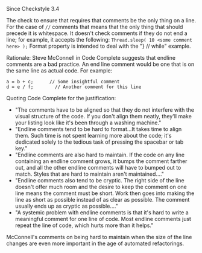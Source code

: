 Since Checkstyle 3.4

The check to ensure that requires that comments be the only thing on
a line. For the case of `//` comments that means that the only thing
that should precede it is whitespace. It doesn't check comments if
they do not end a line; for example, it accepts the following:
`Thread.sleep( 10 <some comment here> );` Format
property is intended to deal with the "} // while" example.

Rationale: Steve McConnell in Code Complete suggests that
endline comments are a bad practice. An end line comment would be
one that is on the same line as actual code. For example:


    a = b + c;      // Some insightful comment
    d = e / f;        // Another comment for this line
            
Quoting Code Complete for the justification:

* "The comments have to be aligned so that they do not interfere with the visual structure of the code. If you don't align them neatly, they'll make your listing look like it's been through a washing machine."
* "Endline comments tend to be hard to format...It takes time to align them. Such time is not spent learning more about the code; it's dedicated solely to the tedious task of pressing the spacebar or tab key."
* "Endline comments are also hard to maintain. If the code on any line containing an endline comment grows, it bumps the comment farther out, and all the other endline comments will have to bumped out to match. Styles that are hard to maintain aren't maintained...."
* "Endline comments also tend to be cryptic. The right side of the line doesn't offer much room and the desire to keep the comment on one line means the comment must be short. Work then goes into making the line as short as possible instead of as clear as possible. The comment usually ends up as cryptic as possible...."
* "A systemic problem with endline comments is that it's hard to write a meaningful comment for one line of code. Most endline comments just repeat the line of code, which hurts more than it helps."

McConnell's comments on being hard to maintain when the size of the line
changes are even more important in the age of automated
refactorings.
